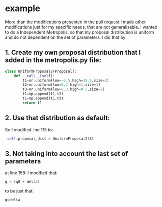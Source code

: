 # example

More than the modifications presented in the pull request I made other modifications just for my specific needs, that are not generalisable. I wanted to do a Independent Metropolis, so that my proposal distribution is uniform and do not dependent on the set of parameters. I did that by:

## 1. Create my own proposal distribution that I added in the metropolis.py file:
```python
class UniformProposal2(Proposal):
    def __call__(self):
        t1=nr.uniform(low=-0.5,high=19.5,size=3)
        t2=nr.uniform(low=0.7,high=1,size=1)
        t3=nr.uniform(low=0.3,high=0.5,size=2)
        t1=np.append(t1,t2)
        t1=np.append(t1,t3)
        return t1
 ```
       
## 2. Use that distribution as default: 
So I modified line 115 to:
```python
 self.proposal_dist = UniformProposal2(S)
  ```
## 3. Not taking into account the last set of parameters
at line 158: 
I modified that:
```python
q = (q0 + delta)
 ```
to be just that:
```python
q=delta
 ```
